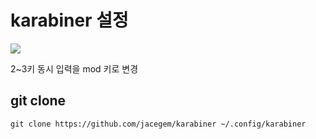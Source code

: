 
# karabiner 설정


![](https://i.imgur.com/WV6cyrb.jpg)

2~3키 동시 입력을 mod 키로 변경



## git clone 

```
git clone https://github.com/jacegem/karabiner ~/.config/karabiner
```
